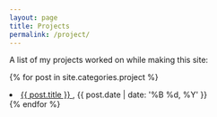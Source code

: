 ```yaml
---
layout: page
title: Projects
permalink: /project/
---
```

A list of my projects worked on while making this site:

{% for post in site.categories.project %}
  <li> <a href="{{ site.url }}{{ post.url }}"> {{ post.title }} </a>, {{ post.date | date: '%B %d, %Y' }} </li>
{% endfor %}
